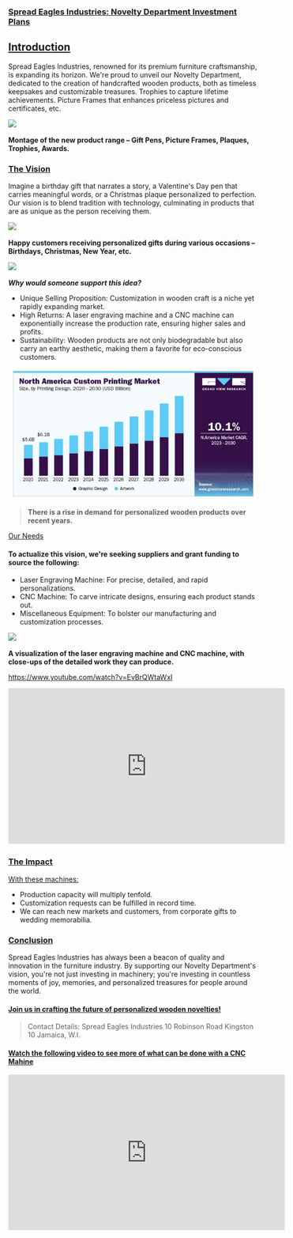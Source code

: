 ### <u>Spread Eagles Industries: Novelty Department Investment Plans</u>


## <u>Introduction</u>

Spread Eagles Industries, renowned for its premium furniture craftsmanship, is expanding its horizon. We're proud to unveil our Novelty Department, dedicated to the creation of handcrafted wooden products, both as timeless keepsakes and customizable treasures. Trophies to capture lifetime achievements. Picture Frames that enhances priceless pictures and certificates, etc.

![](https://cdn.shopify.com/s/files/1/0173/9894/files/Easter_large.jpg?1690)

**Montage of the new product range – Gift Pens, Picture Frames, Plaques, Trophies, Awards.**

### <u>The Vision</u>

Imagine a birthday gift that narrates a story, a Valentine's Day pen that carries meaningful words, or a Christmas plaque personalized to perfection. Our vision is to blend tradition with technology, culminating in products that are as unique as the person receiving them.

![](https://aranawards.com/wp-content/uploads/2020/02/plaque-300x221.jpg)

**Happy customers receiving personalized gifts during various occasions – Birthdays, Christmas, New Year, etc.**

![](https://media.istockphoto.com/id/1296269335/photo/chinese-new-year-multi-generation-family-sitting-on-sofa-living-room-looking-at-camera.webp?b=1&s=170667a&w=0&k=20&c=QPVUgNTX2sf0N2KUxjFLWXtEMzdu37bicHlnmHeiBSY=)

***Why would someone support this idea?***

- Unique Selling Proposition: Customization in wooden craft is a niche yet rapidly expanding market.
- High Returns: A laser engraving machine and a CNC machine can exponentially increase the production rate, ensuring higher sales and profits.
- Sustainability: Wooden products are not only biodegradable but also carry an earthy aesthetic, making them a favorite for eco-conscious customers.

![](graphic-printing-screenshot.jpg)

> **There is a rise in demand for personalized wooden products over recent years.**

<u>Our Needs</u>

#### To actualize this vision, we're seeking suppliers and grant funding to source the following:

- Laser Engraving Machine: For precise, detailed, and rapid personalizations.
- CNC Machine: To carve intricate designs, ensuring each product stands out.
- Miscellaneous Equipment: To bolster our manufacturing and customization processes.

![](https://m.media-amazon.com/images/I/81pW0ftlMIL._AC_UF1000,1000_QL80_.jpg)

**A visualization of the laser engraving machine and CNC machine, with close-ups of the detailed work they can produce.**

https://www.youtube.com/watch?v=EvBrQWtaWxI

<iframe width="560" height="315" src="https://www.youtube.com/embed/xAfrYH1Ga1Y?si=VwSCAJnpvAtBghtA" title="YouTube video player" frameborder="0" allow="accelerometer; autoplay; clipboard-write; encrypted-media; gyroscope; picture-in-picture; web-share" allowfullscreen></iframe>

### <u>The Impact</u>

<u>With these machines:</u>

- Production capacity will multiply tenfold.
- Customization requests can be fulfilled in record time.
- We can reach new markets and customers, from corporate gifts to wedding memorabilia.


### <u>Conclusion</u>

Spread Eagles Industries has always been a beacon of quality and innovation in the furniture industry. By supporting our Novelty Department's vision, you're not just investing in machinery; you're investing in countless moments of joy, memories, and personalized treasures for people around the world.

#### <u>Join us in crafting the future of personalized wooden novelties!</u>

> Contact Details:
> Spread Eagles Industries
> 10 Robinson Road
> Kingston 10
> Jamaica, W.I.

#### <u>Watch the following video to see more of what can be done with a CNC Mahine</u>

<iframe width="560" height="315" src="https://www.youtube.com/embed/CuRi2wfsbRI?si=uXkd6DjXYzaYEwB1" title="YouTube video player" frameborder="0" allow="accelerometer; autoplay; clipboard-write; encrypted-media; gyroscope; picture-in-picture; web-share" allowfullscreen></iframe>




